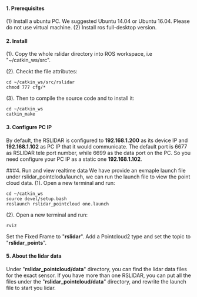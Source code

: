 #### 1. Prerequisites
(1) Install a ubuntu PC. We suggested Ubuntu 14.04 or Ubuntu 16.04. Please do not use virtual machine.
(2) Install ros full-desktop version.

####  2. Install
(1). Copy the whole rslidar directory into ROS workspace, i.e "~/catkin_ws/src".

(2). Checkt the file attributes:

```
cd ~/catkin_ws/src/rslidar
chmod 777 cfg/*
```

(3). Then to compile the source code and to install it:

```
cd ~/catkin_ws
catkin_make
```
#### 3. Configure PC IP
By default, the RSLIDAR is configured to **192.168.1.200** as its device IP and **192.168.1.102** as PC IP that it would communicate. The default port is 6677 as RSLIDAR tele port number, while 6699 as the data port on the PC.
So you need configure your PC IP as a static one **192.168.1.102**.

###4. Run and view realtime data
We have provide an exmaple launch file under rslidar_pointclodu/launch, we can run the launch file to view the point cloud data.
(1). Open a new terminal and run:

```
cd ~/catkin_ws
source devel/setup.bash
roslaunch rslidar_pointcloud one.launch
```

(2). Open a new terminal and run:

```
rviz
```
Set the Fixed Frame to "**rslidar**".
Add a Pointcloud2 type and set the topic to "**rslidar_points**".

#### 5. About the lidar data
Under "**rslidar_pointcloud/data**" directory, you can find the lidar data files for the exact sensor.
If you have more than one RSLIDAR, you can put all the files under the "**rslidar_pointcloud/data**" directory, and rewrite the launch file to start you lidar.